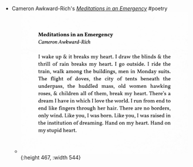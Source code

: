 - Cameron Awkward-Rich's [*Meditations in an Emergency*](https://www.poetryfoundation.org/poems/1585925/meditations-in-an-emergency) #poetry
	- ![bafkreibqnney3ooa7vrqxyasl5d56aq2xquhrptv6xvvbt5esxe6maq5vq.jpg](../assets/bafkreibqnney3ooa7vrqxyasl5d56aq2xquhrptv6xvvbt5esxe6maq5vq_1751684068431_0.jpg){:height 467, :width 544}
